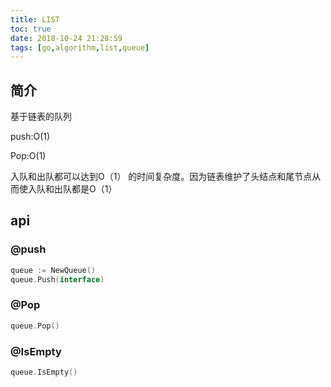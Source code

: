```yaml
---
title: LIST
toc: true
date: 2018-10-24 21:28:59
tags: [go,algorithm,list,queue]
---
```


## 简介
基于链表的队列

push:O(1)

Pop:O(1)

入队和出队都可以达到O（1） 的时间复杂度。因为链表维护了头结点和尾节点从而使入队和出队都是O（1）

## api
### @push
```go
queue := NewQueue()
queue.Push(interface)
```

### @Pop
```go
queue.Pop()
```

### @IsEmpty
```go
queue.IsEmpty()
``` 